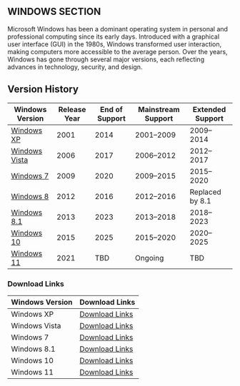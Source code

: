 ## WINDOWS SECTION
Microsoft Windows has been a dominant operating system in personal and professional computing since its early days. Introduced with a graphical user interface (GUI) in the 1980s, Windows transformed user interaction, making computers more accessible to the average person. Over the years, Windows has gone through several major versions, each reflecting advances in technology, security, and design.

## Version History

| Windows Version       | Release Year | End of Support | Mainstream Support | Extended Support |
|-----------------------|--------------|----------------|---------------------|------------------|
| [Windows XP](https://en.wikipedia.org/wiki/Windows_XP)       | 2001         | 2014           | 2001–2009         | 2009–2014        |
| [Windows Vista](https://en.wikipedia.org/wiki/Windows_Vista)    | 2006         | 2017           | 2006–2012         | 2012–2017        |
| [Windows 7](https://en.wikipedia.org/wiki/Windows_7)         | 2009         | 2020           | 2009–2015         | 2015–2020        |
| [Windows 8](https://en.wikipedia.org/wiki/Windows_8)         | 2012         | 2016           | 2012–2016         | Replaced by 8.1  |
| [Windows 8.1](https://en.wikipedia.org/wiki/Windows_8.1)       | 2013         | 2023           | 2013–2018         | 2018–2023        |
| [Windows 10](https://en.wikipedia.org/wiki/Windows_10)       | 2015         | 2025           | 2015–2020         | 2020–2025        |
| [Windows 11](https://en.wikipedia.org/wiki/Windows_11)       | 2021         | TBD            | Ongoing           | TBD              |


### Download Links

| Windows Version | Download Links |
|-----------------|----------------|
| Windows XP      | [Download Links](https://github.com/emonbaluahat/Download-Win/blob/main/mdfiles/windows_xp_links.md) |
| Windows Vista   | [Download Links](https://github.com/emonbaluahat/Download-Win/blob/main/mdfiles/windows_vista_links.md) |
| Windows 7       | [Download Links](https://github.com/emonbaluahat/Download-Win/blob/main/mdfiles/windows_7_links.md) |
| Windows 8.1     | [Download Links](https://github.com/emonbaluahat/Download-Win/blob/main/mdfiles/windows_8.1_links.md) |
| Windows 10      | [Download Links](https://github.com/emonbaluahat/Download-Win/blob/main/mdfiles/windows_10_links.md) |
| Windows 11      | [Download Links](https://github.com/emonbaluahat/Download-Win/blob/main/mdfiles/windows_11_links.md) |
